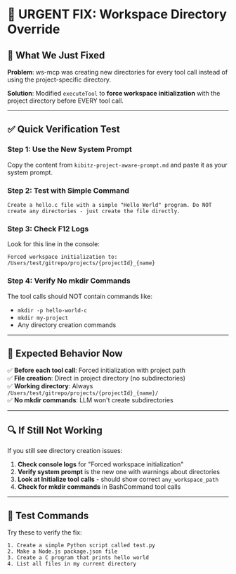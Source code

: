 # 🚨 URGENT FIX: Workspace Directory Override

## 🔧 **What We Just Fixed**

**Problem**: ws-mcp was creating new directories for every tool call instead of using the project-specific directory.

**Solution**: Modified `executeTool` to **force workspace initialization** with the project directory before EVERY tool call.

---

## ✅ **Quick Verification Test**

### Step 1: Use the New System Prompt
Copy the content from `kibitz-project-aware-prompt.md` and paste it as your system prompt.

### Step 2: Test with Simple Command
```
Create a hello.c file with a simple "Hello World" program. Do NOT create any directories - just create the file directly.
```

### Step 3: Check F12 Logs
Look for this line in the console:
```
Forced workspace initialization to: /Users/test/gitrepo/projects/{projectId}_{name}
```

### Step 4: Verify No mkdir Commands
The tool calls should NOT contain commands like:
- `mkdir -p hello-world-c`
- `mkdir my-project`
- Any directory creation commands

---

## 🎯 **Expected Behavior Now**

✅ **Before each tool call**: Forced initialization with project path  
✅ **File creation**: Direct in project directory (no subdirectories)  
✅ **Working directory**: Always `/Users/test/gitrepo/projects/{projectId}_{name}/`  
✅ **No mkdir commands**: LLM won't create subdirectories  

---

## 🔍 **If Still Not Working**

If you still see directory creation issues:

1. **Check console logs** for "Forced workspace initialization"
2. **Verify system prompt** is the new one with warnings about directories
3. **Look at Initialize tool calls** - should show correct `any_workspace_path`
4. **Check for mkdir commands** in BashCommand tool calls

---

## 🚀 **Test Commands**

Try these to verify the fix:

```
1. Create a simple Python script called test.py
2. Make a Node.js package.json file  
3. Create a C program that prints hello world
4. List all files in my current directory
```

 